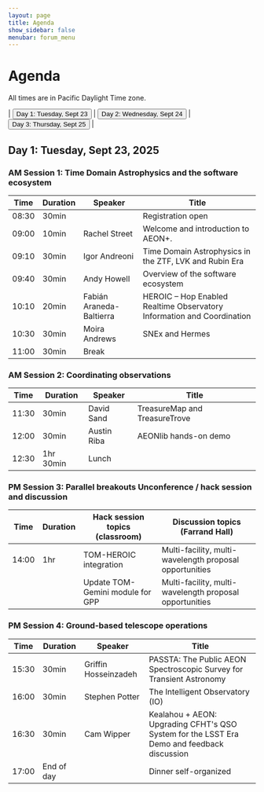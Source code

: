 ```yaml
---
layout: page
title: Agenda
show_sidebar: false
menubar: forum_menu
---
```


# Agenda
All times are in Pacific Daylight Time zone.  

| <a href="/observatories_forum/agenda/"><button type="button">Day 1: Tuesday, Sept 23</button></a> | <a href="/observatories_forum/agenda2/"><button type="button">Day 2: Wednesday, Sept 24</button></a> | <a href="/observatories_forum/agenda3/"><button type="button">Day 3: Thursday, Sept 25</button></a> |

## Day 1: Tuesday, Sept 23, 2025
### AM Session 1: Time Domain Astrophysics and the software ecosystem

| Time  | Duration | Speaker | Title                                                                  |
|-------| -------- | ------- |------------------------------------------------------------------------|
| 08:30 | 30min   |         | Registration open                                                      |
| 09:00	| 10min	  | Rachel Street	| Welcome and introduction to AEON+.                                     |
| 09:10	| 30min	| Igor Andreoni 	| Time Domain Astrophysics in the ZTF, LVK and Rubin Era                 |
| 09:40	| 30min	| Andy Howell	    | Overview of the software ecosystem                                     |
| 10:10	| 20min	| Fabián Araneda-Baltierra	| HEROIC – Hop Enabled Realtime Observatory Information and Coordination |
| 10:30	| 30min	| Moira Andrews	| SNEx and Hermes                                                        |
| 11:00 | 30min | Break |

### AM Session 2: Coordinating observations				

| Time  | Duration | Speaker | Title                                                                  |
|-------| -------- | ------- |------------------------------------------------------------------------|
| 11:30	| 30min	| David Sand	| TreasureMap and TreasureTrove                                          |
| 12:00	| 30min	| Austin Riba	| AEONlib hands-on demo |
| 12:30	| 1hr 30min	| Lunch			|

### PM Session 3: Parallel breakouts Unconference / hack session and discussion

| Time  | Duration | Hack session topics (classroom) | Discussion topics (Farrand Hall)	                                                                  |
|-------| -------- | ------- |------------------------------------------------------------------------|
| 14:00	| 1hr 	| TOM-HEROIC integration	| Multi-facility, multi-wavelength proposal opportunities 				|
| 		| 		| Update TOM-Gemini module for GPP			| Multi-facility, multi-wavelength proposal opportunities |	

### PM Session 4: Ground-based telescope operations							

| Time  | Duration | Speaker | Title                                                                                       |
|-------| -------- | ------- |---------------------------------------------------------------------------------------------|
| 15:30	| 30min	| Griffin Hosseinzadeh	| PASSTA: The Public AEON Spectroscopic Survey for Transient Astronomy	                       |				
| 16:00	| 30min	| Stephen Potter	| The Intelligent Observatory (IO) 	                                                          |	
| 16:30	| 30min	| Cam Wipper	| Kealahou + AEON: Upgrading CFHT's QSO System for the LSST Era	Demo and feedback discussion	 |			
| 17:00	| End of day   | | Dinner self-organized		|